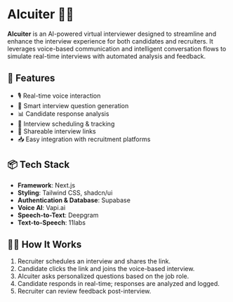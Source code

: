 # AIcuiter 🎤🤖

**AIcuiter** is an AI-powered virtual interviewer designed to streamline and enhance the interview experience for both candidates and recruiters. It leverages voice-based communication and intelligent conversation flows to simulate real-time interviews with automated analysis and feedback.

## 🚀 Features

- 🎙️ Real-time voice interaction
- 🧠 Smart interview question generation
- 📊 Candidate response analysis
- 📅 Interview scheduling & tracking
- 🔗 Shareable interview links
- 📥 Easy integration with recruitment platforms

## 📦 Tech Stack

- **Framework**: Next.js
- **Styling**: Tailwind CSS, shadcn/ui
- **Authentication & Database**: Supabase
- **Voice AI**: Vapi.ai
- **Speech-to-Text**: Deepgram
- **Text-to-Speech**: 11labs


## 🧑‍💻 How It Works

1. Recruiter schedules an interview and shares the link.
2. Candidate clicks the link and joins the voice-based interview.
3. AIcuiter asks personalized questions based on the job role.
4. Candidate responds in real-time; responses are analyzed and logged.
5. Recruiter can review feedback post-interview.



